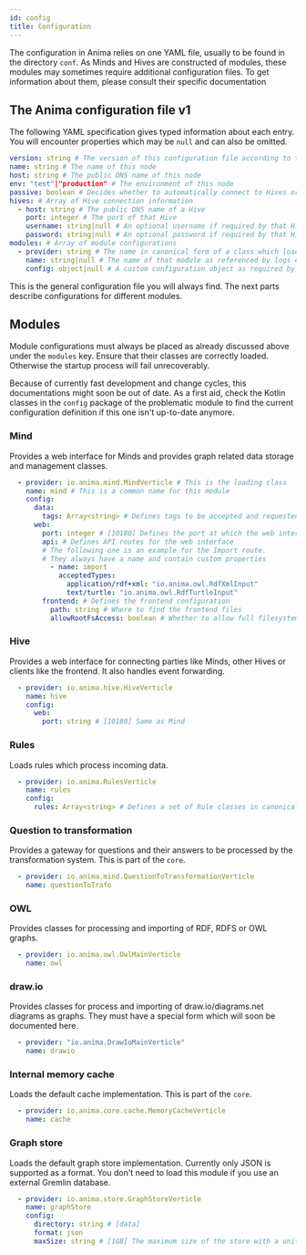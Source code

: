 ```yaml
---
id: config
title: Configuration
---
```


The configuration in Anima relies on one YAML file, usually to be found
in the directory `conf`. As Minds and Hives are constructed of modules,
these modules may sometimes require additional configuration files.
To get information about them, please consult their specific documentation

## The Anima configuration file v1

The following YAML specification gives typed information about each entry.
You will encounter properties which may be `null` and can also be omitted.

```yaml
version: string # The version of this configuration file according to this specification
name: string # The name of this node
host: string # The public DNS name of this node
env: "test"|"production" # The environment of this node
passive: boolean # Decides whether to automatically connect to Hives or not
hives: # Array of Hive connection information
  - host: string # The public DNS name of a Hive
    port: integer # The port of that Hive
    username: string|null # An optional username if required by that Hive
    password: string|null # An optional password if required by that Hive
modules: # Array of module configurations
  - provider: string # The name in canonical form of a class which loads the module
    name: string|null # The name of that module as referenced by logs etc.
    config: object|null # A custom configuration object as required by that module
```

This is the general configuration file you will always find. The next parts
describe configurations for different modules.

## Modules

Module configurations must always be placed as already discussed above
under the `modules` key. Ensure that their classes are correctly loaded.
Otherwise the startup process will fail unrecoverably.

Because of currently fast development and change cycles, this documentations
might soon be out of date. As a first aid, check the Kotlin classes in the `config`
package of the problematic module to find the current configuration definition
if this one isn't up-to-date anymore.

### Mind

Provides a web interface for Minds and provides graph related data storage
and management classes.

```yaml
  - provider: io.anima.mind.MindVerticle # This is the loading class
    name: mind # This is a common name for this module
    config:
      data:
        tags: Array<string> # Defines tags to be accepted and requested by this Mind
      web:
        port: integer # [10180] Defines the port at which the web interface will listen
        api: # Defines API routes for the web interface
        # The following one is an example for the Import route.
        # They always have a name and contain custom properties
          - name: import
            acceptedTypes:
              application/rdf+xml: "io.anima.owl.RdfXmlInput"
              text/turtle: "io.anima.owl.RdfTurtleInput"
        frontend: # Defines the frontend configuration
          path: string # Where to find the frontend files
          allowRootFsAccess: boolean # Whether to allow full filesystem access
```

### Hive

Provides a web interface for connecting parties like Minds, other Hives or
clients like the frontend. It also handles event forwarding.

```yaml
  - provider: io.anima.hive.HiveVerticle
    name: hive
    config:
      web:
        port: string # [10180] Same as Mind
```

### Rules

Loads rules which process incoming data.

```yaml
  - provider: io.anima.RulesVerticle
    name: rules
    config:
      rules: Array<string> # Defines a set of Rule classes in canonical form to be loaded
```

### Question to transformation

Provides a gateway for questions and their answers
to be processed by the transformation system.
This is part of the `core`.

```yaml
  - provider: io.anima.mind.QuestionToTransformationVerticle
    name: questionToTrafo
```

### OWL

Provides classes for processing and importing of RDF, RDFS or OWL graphs.

```yaml
  - provider: io.anima.owl.OwlMainVerticle
    name: owl
```

### draw.io

Provides classes for process and importing of draw.io/diagrams.net diagrams
as graphs. They must have a special form which will soon be documented here.

```yaml
  - provider: "io.anima.DrawIoMainVerticle"
    name: drawio
```

### Internal memory cache

Loads the default cache implementation.
This is part of the `core`.

```yaml
  - provider: io.anima.core.cache.MemoryCacheVerticle
    name: cache
```

### Graph store

Loads the default graph store implementation. Currently only JSON is supported
as a format. You don't need to load this module if you use an external
Gremlin database.

```yaml
  - provider: io.anima.store.GraphStoreVerticle
    name: graphStore
    config:
      directory: string # [data]
      format: json
      maxSize: string # [1GB] The maximum size of the store with a unit
```
